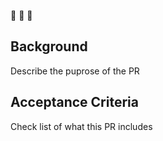 📡 📡 📡
## Background

Describe the puprose of the PR

## Acceptance Criteria

Check list of what this PR includes
